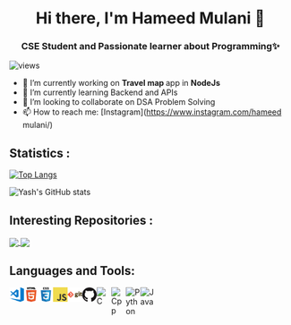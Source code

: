 <h1 align=center> Hi there, I'm Hameed Mulani 👋</h1>
<h3 align=center> CSE Student and Passionate learner about Programming✨</h3>

<p align="left"> <img src="https://komarev.com/ghpvc/?username=hameedmulani&color=orange" alt="views" /> </p>

- 🔭 I’m currently working on <b>Travel map </b> app in <b>NodeJs </b>  
- 🌱 I’m currently learning Backend and APIs  
- 👯 I’m looking to collaborate on DSA Problem Solving
- 📫 How to reach me: [Instagram](https://www.instagram.com/hameed mulani/)

<h2>Statistics :</h2>

[![Top Langs](https://github-readme-stats.vercel.app/api/top-langs/?username=yashbrid03&layout=compact&theme=synthwave)](https://github.com/yashbrid03?tab=repositories)

![Yash's GitHub stats](https://github-readme-stats.vercel.app/api?username=yashbrid03&show_icons=true&theme=synthwave&hide=contribs,prs)

<h2>Interesting Repositories :</h2>

<a href="https://github.com/hameed mulani/Budget-calculator" style="width:50%">
  <img align="center" src="https://github-readme-stats.vercel.app/api/pin/?username=yashbrid03&repo=Budget-calculator&theme=radical" />
</a>
<a href="https://github.com/hameed mulani/Drumpad-in-java" style="width:50%">
  <img align="center" src="https://github-readme-stats.vercel.app/api/pin/?username=yashbrid03&repo=Drumpad-in-java&theme=radical" />
</a>

<h2>Languages and Tools:</h2>
<img align="left" alt="Visual Studio Code" width="26px" src="https://raw.githubusercontent.com/github/explore/80688e429a7d4ef2fca1e82350fe8e3517d3494d/topics/visual-studio-code/visual-studio-code.png" />
<img align="left" alt="HTML5" width="26px" src="https://raw.githubusercontent.com/github/explore/80688e429a7d4ef2fca1e82350fe8e3517d3494d/topics/html/html.png" />
<img align="left" alt="CSS3" width="26px" src="https://raw.githubusercontent.com/github/explore/80688e429a7d4ef2fca1e82350fe8e3517d3494d/topics/css/css.png" />
<img align="left" alt="JavaScript" width="26px" src="https://raw.githubusercontent.com/github/explore/80688e429a7d4ef2fca1e82350fe8e3517d3494d/topics/javascript/javascript.png" />
<img align="left" alt="Git" width="26px" src="https://raw.githubusercontent.com/github/explore/80688e429a7d4ef2fca1e82350fe8e3517d3494d/topics/git/git.png" />
<img align="left" alt="GitHub" width="26px" src="https://raw.githubusercontent.com/github/explore/78df643247d429f6cc873026c0622819ad797942/topics/github/github.png" />
<img align="left" alt="C" width="26px" src="https://cdn.iconscout.com/icon/free/png-512/c-programming-569564.png" />
<img align="left" alt="Cpp" width="26px" src="https://content.nexza.com/stack-items/c-plus-plus.png" />
<img align="left" alt="Python" width="26px" src="https://cdn4.iconfinder.com/data/icons/logos-and-brands/512/267_Python_logo-512.png" />
<img align="left" alt="Java" width="26px" src="https://cdn.iconscout.com/icon/free/png-256/java-43-569305.png" />
